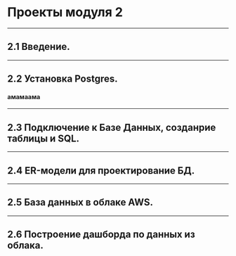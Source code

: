 # Проекты модуля 2
---
## 2.1 Введение.
---
## 2.2 Установка Postgres.
#### амамаама
---
## 2.3 Подключение к Базе Данных, созданрие таблицы и SQL.
---
## 2.4 ER-модели для проектирование БД.
---
## 2.5 База данных в облаке AWS.
---
## 2.6 Построение дашборда по данных из облака. 
